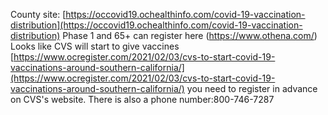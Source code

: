 County site: [https://occovid19.ochealthinfo.com/covid-19-vaccination-distribution](https://occovid19.ochealthinfo.com/covid-19-vaccination-distribution)
Phase 1 and 65+ can register here (https://www.othena.com/)
Looks like CVS will start to give vaccines [https://www.ocregister.com/2021/02/03/cvs-to-start-covid-19-vaccinations-around-southern-california/](https://www.ocregister.com/2021/02/03/cvs-to-start-covid-19-vaccinations-around-southern-california/) you need to register in advance on CVS's website. There is also a phone number:800-746-7287

